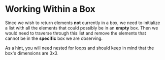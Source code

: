 <!--title={Working within a box: box()}-->

<!--badges={Algorithmns:18}-->

<!--concepts{Indexing 2D Lists, For Loops}-->

# Working Within a Box

Since we wish to return elements **not** currently in a box, we need to initialize a list with all the elements that could possibly be in an **empty** box. Then we would need to traverse through this list and remove the elements that cannot be in the **specific** box we are observing.

As a hint, you will need nested for loops and should keep in mind that the box's dimensions are 3x3.





